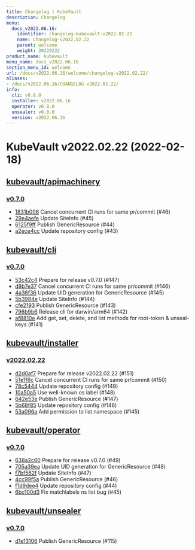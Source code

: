 ```yaml
---
title: Changelog | KubeVault
description: Changelog
menu:
  docs_v2022.06.16:
    identifier: changelog-kubevault-v2022.02.22
    name: Changelog-v2022.02.22
    parent: welcome
    weight: 20220222
product_name: kubevault
menu_name: docs_v2022.06.16
section_menu_id: welcome
url: /docs/v2022.06.16/welcome/changelog-v2022.02.22/
aliases:
- /docs/v2022.06.16/CHANGELOG-v2022.02.22/
info:
  cli: v0.8.0
  installer: v2022.06.16
  operator: v0.8.0
  unsealer: v0.8.0
  version: v2022.06.16
---
```


# KubeVault v2022.02.22 (2022-02-18)


## [kubevault/apimachinery](https://github.com/kubevault/apimachinery)

### [v0.7.0](https://github.com/kubevault/apimachinery/releases/tag/v0.7.0)

- [1831b006](https://github.com/kubevault/apimachinery/commit/1831b006) Cancel concurrent CI runs for same pr/commit (#46)
- [29e4aefe](https://github.com/kubevault/apimachinery/commit/29e4aefe) Update SiteInfo (#45)
- [6125f9ff](https://github.com/kubevault/apimachinery/commit/6125f9ff) Publish GenericResource (#44)
- [a2ece4cc](https://github.com/kubevault/apimachinery/commit/a2ece4cc) Update repository config (#43)



## [kubevault/cli](https://github.com/kubevault/cli)

### [v0.7.0](https://github.com/kubevault/cli/releases/tag/v0.7.0)

- [53c42c4](https://github.com/kubevault/cli/commit/53c42c4) Prepare for release v0.7.0 (#147)
- [d9b7e37](https://github.com/kubevault/cli/commit/d9b7e37) Cancel concurrent CI runs for same pr/commit (#146)
- [4a36f36](https://github.com/kubevault/cli/commit/4a36f36) Update UID generation for GenericResource (#145)
- [5b3984e](https://github.com/kubevault/cli/commit/5b3984e) Update SiteInfo (#144)
- [cfe2193](https://github.com/kubevault/cli/commit/cfe2193) Publish GenericResource (#143)
- [796b9b6](https://github.com/kubevault/cli/commit/796b9b6) Release cli for darwin/arm64 (#142)
- [af8810e](https://github.com/kubevault/cli/commit/af8810e) Add get, set, delete, and list methods for root-token & unseal-keys (#141)



## [kubevault/installer](https://github.com/kubevault/installer)

### [v2022.02.22](https://github.com/kubevault/installer/releases/tag/v2022.02.22)

- [d2d0af7](https://github.com/kubevault/installer/commit/d2d0af7) Prepare for release v2022.02.22 (#151)
- [51e1f6c](https://github.com/kubevault/installer/commit/51e1f6c) Cancel concurrent CI runs for same pr/commit (#150)
- [78c5444](https://github.com/kubevault/installer/commit/78c5444) Update repository config (#149)
- [10a50a5](https://github.com/kubevault/installer/commit/10a50a5) Use well-known os label (#148)
- [642e53e](https://github.com/kubevault/installer/commit/642e53e) Publish GenericResource (#147)
- [5b68f85](https://github.com/kubevault/installer/commit/5b68f85) Update repository config (#146)
- [53a096a](https://github.com/kubevault/installer/commit/53a096a) Add permission to list namespace (#145)



## [kubevault/operator](https://github.com/kubevault/operator)

### [v0.7.0](https://github.com/kubevault/operator/releases/tag/v0.7.0)

- [638a2c60](https://github.com/kubevault/operator/commit/638a2c60) Prepare for release v0.7.0 (#49)
- [705a39ea](https://github.com/kubevault/operator/commit/705a39ea) Update UID generation for GenericResource (#48)
- [f7bf562f](https://github.com/kubevault/operator/commit/f7bf562f) Update SiteInfo (#47)
- [4cc99f5a](https://github.com/kubevault/operator/commit/4cc99f5a) Publish GenericResource (#46)
- [f1d9dee4](https://github.com/kubevault/operator/commit/f1d9dee4) Update repository config (#44)
- [6bc100d3](https://github.com/kubevault/operator/commit/6bc100d3) Fix matchlabels ns list bug (#45)



## [kubevault/unsealer](https://github.com/kubevault/unsealer)

### [v0.7.0](https://github.com/kubevault/unsealer/releases/tag/v0.7.0)

- [d1e13106](https://github.com/kubevault/unsealer/commit/d1e13106) Publish GenericResource (#115)




